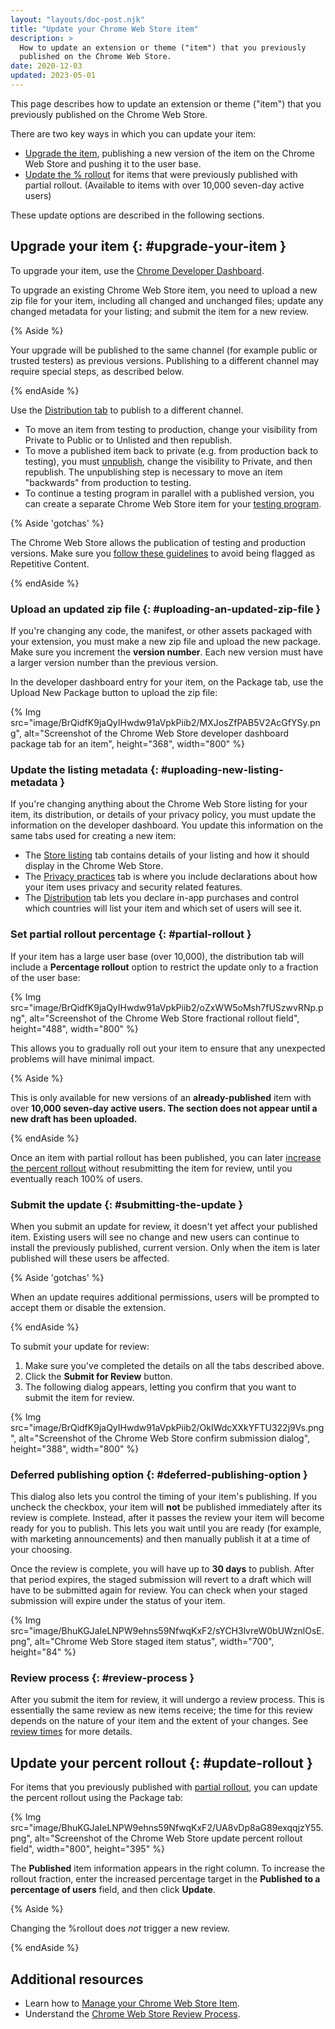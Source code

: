 ```yaml
---
layout: "layouts/doc-post.njk"
title: "Update your Chrome Web Store item"
description: >
  How to update an extension or theme ("item") that you previously
  published on the Chrome Web Store.
date: 2020-12-03
updated: 2023-05-01
---
```


This page describes how to update an extension or theme ("item") that you previously published on
the Chrome Web Store.

There are two key ways in which you can update your item:

- [Upgrade the item][upgrade-item], publishing a new version of the item on the Chrome Web Store and pushing it
  to the user base.
- [Update the % rollout][update-rollout] for items that were previously published with partial rollout.
  (Available to items with over 10,000 seven-day active users)

These update options are described in the following sections.

## Upgrade your item {: #upgrade-your-item }

To upgrade your item, use the [Chrome Developer Dashboard][dev-console].

To upgrade an existing Chrome Web Store item, you need to upload a new zip file for your item,
including all changed and unchanged files; update any changed metadata for your listing; and submit
the item for a new review.

{% Aside %}

Your upgrade will be published to the same channel (for example public or trusted testers) as
previous versions. Publishing to a different channel may require special steps, as described below.

{% endAside %}

Use the [Distribution tab][visibility] to publish to a different channel.

- To move an item from testing to production, change your visibility from Private to Public or to
  Unlisted and then republish.
- To move a published item back to private (e.g. from production back to testing), you must
  [unpublish][unpublish], change the visibility to Private, and then republish. The unpublishing step is
  necessary to move an item "backwards" from production to testing.
- To continue a testing program in parallel with a published version, you can create a separate Chrome Web Store item for your [testing program][visibility-private].

{% Aside 'gotchas' %}

The Chrome Web Store allows the publication of testing and production versions. Make sure you [follow these guidelines][test-production-extension] 
to avoid
being flagged as Repetitive Content.

{% endAside %}

### Upload an updated zip file {: #uploading-an-updated-zip-file }

If you're changing any code, the manifest, or other assets packaged with your extension, you must
make a new zip file and upload the new package. Make sure you increment the **version number**. Each
new version must have a larger version number than the previous version.

In the developer dashboard entry for your item, on
the Package tab, use the Upload New Package button to upload the zip file:

{% Img src="image/BrQidfK9jaQyIHwdw91aVpkPiib2/MXJosZfPAB5V2AcGfYSy.png", 
       alt="Screenshot of the Chrome Web Store developer dashboard package tab for an item",
       height="368", width="800" %}

### Update the listing metadata {: #uploading-new-listing-metadata }

If you're changing anything about the Chrome Web Store listing for your item, its distribution, or
details of your privacy policy, you must update the information on the developer dashboard. You
update this information on the same tabs used for creating a new item:

- The [Store listing][cws-listing] tab contains details of your listing and how it should display in the Chrome Web
  Store.
- The [Privacy practices][cws-privacy] tab is where you include declarations about how your item uses privacy and
  security related features.
- The [Distribution][cws-distribution] tab lets you declare in-app purchases and control which countries will list your item and
  which set of users will see it.

### Set partial rollout percentage {: #partial-rollout }

If your item has a large user base (over 10,000), the distribution tab will include a **Percentage rollout**
option to restrict the update only to a fraction of the user base:

{% Img src="image/BrQidfK9jaQyIHwdw91aVpkPiib2/oZxWW5oMsh7fUSzwvRNp.png",
       alt="Screenshot of the Chrome Web Store fractional rollout field",
       height="488", width="800" %}

This allows you to gradually roll out your item to ensure that any unexpected problems will have
minimal impact.

{% Aside %}

This is only available for new versions of an **already-published** item with over **10,000 seven-day
active users. The section does not appear until a new draft has been uploaded.**

{% endAside %}

Once an item with partial rollout has been published, you can later [increase the percent rollout][update-rollout] 
without resubmitting the item for review, until you eventually reach 100% of
users.

### Submit the update {: #submitting-the-update }

When you submit an update for review, it doesn't yet affect your published item. Existing users will
see no change and new users can continue to install the previously published, current version. Only
when the item is later published will these users be affected.

{% Aside 'gotchas' %}

When an update requires additional permissions, users will be prompted to accept them or disable
the extension.

{% endAside %}

To submit your update for review:

1.  Make sure you've completed the details on all the tabs described above.
2.  Click the **Submit for Review** button.
3.  The following dialog appears, letting you confirm that you want to submit the item for review.

{% Img src="image/BrQidfK9jaQyIHwdw91aVpkPiib2/OkIWdcXXkYFTU322j9Vs.png",
       alt="Screenshot of the Chrome Web Store confirm submission dialog", height="388", width="800" %}

### Deferred publishing option {: #deferred-publishing-option }

This dialog also lets you control the timing of your item's publishing. If you uncheck the checkbox,
your item will **not** be published immediately after its review is complete. Instead, after it
passes the review your item will become ready for you to publish. This lets you wait until you are
ready (for example, with marketing announcements) and then manually publish it at a time of your
choosing.

Once the review is complete, you will have up to **30 days** to publish. After that
period expires, the staged submission will revert to a draft which will have to be submitted again for
review. You can check when your staged submission will expire under the status of your item. 

{% Img src="image/BhuKGJaIeLNPW9ehns59NfwqKxF2/sYCH3lvreW0bUWznlOsE.png", alt="Chrome Web Store
staged item
status", width="700", height="84" %}

### Review process {: #review-process }

After you submit the item for review, it will undergo a review process. This is essentially the same
review as new items receive; the time for this review depends on the nature of your item and the
extent of your changes. See [review times][review-times] for more details.

## Update your percent rollout {: #update-rollout }

For items that you previously published with [partial rollout][partial-rollout], you can update the percent
rollout using the Package tab:

{% Img src="image/BhuKGJaIeLNPW9ehns59NfwqKxF2/UA8vDp8aG89exqqjzY55.png", alt="Screenshot of the Chrome Web Store update percent rollout field", width="800", height="395" %}

The **Published** item information appears in the right column. To increase the rollout fraction,
enter the increased percentage target in the **Published to a percentage of users** field, and then
click **Update**.

{% Aside %}

Changing the %rollout does *not* trigger a new review.

{% endAside %}

## Additional resources

- Learn how to [Manage your Chrome Web Store Item][cws-manage].
- Understand the [Chrome Web Store Review Process][cws-review].

[cws-manage]: /docs/webstore/manage/
[cws-review]: /docs/webstore/review-process/
[cws-distribution]: /docs/webstore/cws-dashboard-distribution
[cws-listing]: /docs/webstore/cws-dashboard-listing
[cws-privacy]: /docs/webstore/cws-dashboard-privacy
[dev-console]: https://chrome.google.com/webstore/devconsole
[review-times]: /docs/webstore/review-process/#review-time
[partial-rollout]: #partial-rollout
[unpublish]: /docs/webstore/faq/#faq-listing-03
[update-rollout]: #update-rollout
[upgrade-item]: #upgrade-your-item
[visibility]: /docs/webstore/cws-dashboard-distribution#setting-the-visibility
[visibility-private]: /docs/webstore/cws-dashboard-distribution/#private-visibility-trusted-testers
[test-production-extension]: /docs/webstore/spam-faq/#test-version

